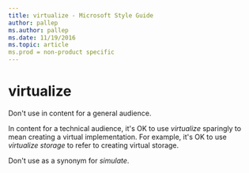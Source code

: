 ```yaml
---
title: virtualize - Microsoft Style Guide
author: pallep
ms.author: pallep
ms.date: 11/19/2016
ms.topic: article
ms.prod = non-product specific
---
```


# virtualize

Don't use in content for a general audience.

In content for a technical audience, it's OK to use *virtualize* sparingly to mean creating a virtual implementation. For example, it's OK to use *virtualize storage* to refer to creating virtual storage. 

Don't use as a synonym for *simulate*.
